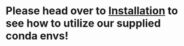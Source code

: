 # Please head over to [Installation](/docs/installation.md) to see how to utilize our supplied conda envs!
